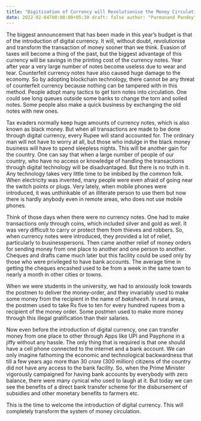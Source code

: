 ```yaml
---
title: "Digitisation of Currency will Revolutionise the Money Circulation"
date: 2022-02-04T00:00:00+05:30 draft: false author: "Parmanand Pandey"
---
```


The biggest announcement that has been made in this year’s budget is that of the introduction of digital currency. It
will, without doubt, revolutionise and transform the transaction of money sooner than we think. Evasion of taxes will
become a thing of the past, but the biggest advantage of this currency will be savings in the printing cost of the
currency notes. Year after year a very large number of notes become useless due to wear and tear. Counterfeit currency
notes have also caused huge damage to the economy. So by adopting blockchain technology, there cannot be any threat of
counterfeit currency because nothing can be tampered with in this method. People adopt many tactics to get torn notes
into circulation. One could see long queues outside some banks to change the torn and soiled notes. Some people also
make a quick business by exchanging the old notes with new ones.

Tax evaders normally keep huge amounts of currency notes, which is also known as black money. But when all transactions
are made to be done through digital currency, every Rupee will stand accounted for. The ordinary man will not have to
worry at all, but those who indulge in the black money business will have to spend sleepless nights. This will be
another gain for the country. One can say that when a large number of people of our country, who have no access or
knowledge of handling the transactions through digital technology will be disadvantaged. But there is no truth in it.
Any technology takes very little time to be imbibed by the common folk. When electricity was invented, many people were
even afraid of going near the switch points or plugs. Very lately, when mobile phones were introduced, it was
unthinkable of an illiterate person to use them but now there is hardly anybody even in remote areas, who does not use
mobile phones.

Think of those days when there were no currency notes. One had to make transactions only through coins, which included
silver and gold as well. It was very difficult to carry or protect them from thieves and robbers. So, when currency
notes were introduced, they provided a lot of relief, particularly to businesspersons. Then came another relief of money
orders for sending money from one place to another and one person to another. Cheques and drafts came much later but
this facility could be used only by those who were privileged to have bank accounts. The average time in getting the
cheques encashed used to be from a week in the same town to nearly a month in other cities or towns.

When we were students in the university, we had to anxiously look towards the postmen to deliver the money-order, and
they invariably used to make some money from the recipient in the name of _baksheesh_. In rural areas, the postmen used
to take Rs five to ten for every hundred rupees from a recipient of the money order. Some postmen used to make more
money through this illegal gratification than their salaries.

Now even before the introduction of digital currency, one can transfer money from one place to other through Apps like
UPI and Payphone in a jiffy without any hassle. The only thing that is required is that one should have a cell phone
connected to the internet and a bank account. We can only imagine fathoming the economic and technological backwardness
that till a few years ago more than 30 _crore_ (300 million)
citizens of the country did not have any access to the bank facility. So, when the Prime Minister vigorously campaigned
for having bank accounts by everybody with zero balance, there were many cynical who used to laugh at it. But today we
can see the benefits of a direct bank transfer scheme for the disbursement of subsidies and other monetary benefits to
farmers etc.

This is the time to welcome the introduction of digital currency. This will completely transform the system of money
circulation.
